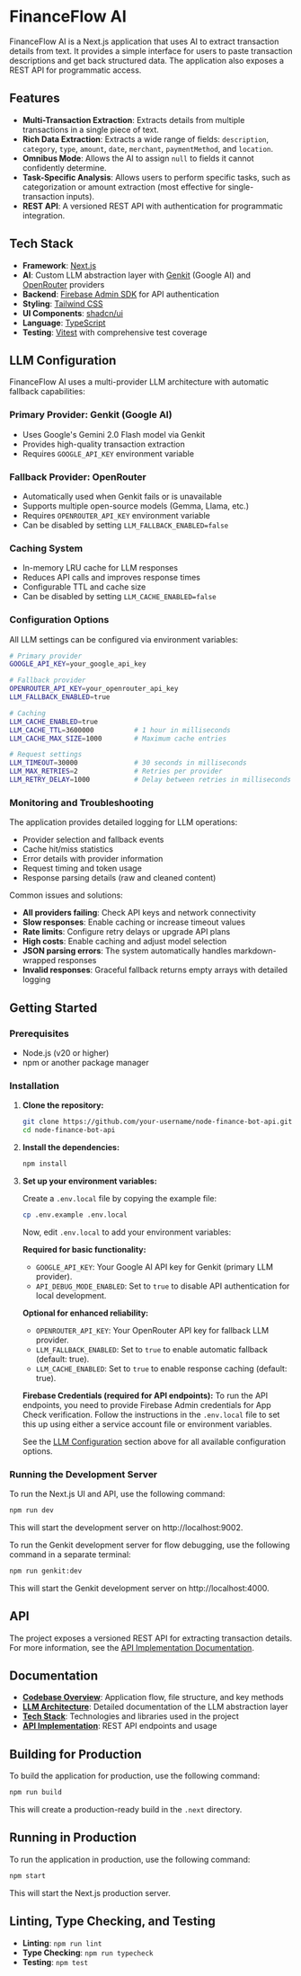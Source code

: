 # FinanceFlow AI

FinanceFlow AI is a Next.js application that uses AI to extract transaction details from text. It provides a simple interface for users to paste transaction descriptions and get back structured data. The application also exposes a REST API for programmatic access.

## Features

- **Multi-Transaction Extraction**: Extracts details from multiple transactions in a single piece of text.
- **Rich Data Extraction**: Extracts a wide range of fields: `description`, `category`, `type`, `amount`, `date`, `merchant`, `paymentMethod`, and `location`.
- **Omnibus Mode**: Allows the AI to assign `null` to fields it cannot confidently determine.
- **Task-Specific Analysis**: Allows users to perform specific tasks, such as categorization or amount extraction (most effective for single-transaction inputs).
- **REST API**: A versioned REST API with authentication for programmatic integration.

## Tech Stack

- **Framework**: [Next.js](https://nextjs.org/)
- **AI**: Custom LLM abstraction layer with [Genkit](https://firebase.google.com/docs/genkit) (Google AI) and [OpenRouter](https://openrouter.ai/) providers
- **Backend**: [Firebase Admin SDK](https://firebase.google.com/docs/admin/setup) for API authentication
- **Styling**: [Tailwind CSS](https://tailwindcss.com/)
- **UI Components**: [shadcn/ui](https://ui.shadcn.com/)
- **Language**: [TypeScript](https://www.typescriptlang.org/)
- **Testing**: [Vitest](https://vitest.dev/) with comprehensive test coverage

## LLM Configuration

FinanceFlow AI uses a multi-provider LLM architecture with automatic fallback capabilities:

### Primary Provider: Genkit (Google AI)
- Uses Google's Gemini 2.0 Flash model via Genkit
- Provides high-quality transaction extraction
- Requires `GOOGLE_API_KEY` environment variable

### Fallback Provider: OpenRouter
- Automatically used when Genkit fails or is unavailable
- Supports multiple open-source models (Gemma, Llama, etc.)
- Requires `OPENROUTER_API_KEY` environment variable
- Can be disabled by setting `LLM_FALLBACK_ENABLED=false`

### Caching System
- In-memory LRU cache for LLM responses
- Reduces API calls and improves response times
- Configurable TTL and cache size
- Can be disabled by setting `LLM_CACHE_ENABLED=false`

### Configuration Options
All LLM settings can be configured via environment variables:

```bash
# Primary provider
GOOGLE_API_KEY=your_google_api_key

# Fallback provider
OPENROUTER_API_KEY=your_openrouter_api_key
LLM_FALLBACK_ENABLED=true

# Caching
LLM_CACHE_ENABLED=true
LLM_CACHE_TTL=3600000          # 1 hour in milliseconds
LLM_CACHE_MAX_SIZE=1000        # Maximum cache entries

# Request settings
LLM_TIMEOUT=30000              # 30 seconds in milliseconds
LLM_MAX_RETRIES=2              # Retries per provider
LLM_RETRY_DELAY=1000           # Delay between retries in milliseconds
```

### Monitoring and Troubleshooting

The application provides detailed logging for LLM operations:
- Provider selection and fallback events
- Cache hit/miss statistics
- Error details with provider information
- Request timing and token usage
- Response parsing details (raw and cleaned content)

Common issues and solutions:
- **All providers failing**: Check API keys and network connectivity
- **Slow responses**: Enable caching or increase timeout values
- **Rate limits**: Configure retry delays or upgrade API plans
- **High costs**: Enable caching and adjust model selection
- **JSON parsing errors**: The system automatically handles markdown-wrapped responses
- **Invalid responses**: Graceful fallback returns empty arrays with detailed logging

## Getting Started

### Prerequisites

- Node.js (v20 or higher)
- npm or another package manager

### Installation

1.  **Clone the repository:**

    ```bash
    git clone https://github.com/your-username/node-finance-bot-api.git
    cd node-finance-bot-api
    ```

2.  **Install the dependencies:**

    ```bash
    npm install
    ```

3.  **Set up your environment variables:**

    Create a `.env.local` file by copying the example file:

    ```bash
    cp .env.example .env.local
    ```

    Now, edit `.env.local` to add your environment variables:

    **Required for basic functionality:**
    -   `GOOGLE_API_KEY`: Your Google AI API key for Genkit (primary LLM provider).
    -   `API_DEBUG_MODE_ENABLED`: Set to `true` to disable API authentication for local development.

    **Optional for enhanced reliability:**
    -   `OPENROUTER_API_KEY`: Your OpenRouter API key for fallback LLM provider.
    -   `LLM_FALLBACK_ENABLED`: Set to `true` to enable automatic fallback (default: true).
    -   `LLM_CACHE_ENABLED`: Set to `true` to enable response caching (default: true).

    **Firebase Credentials (required for API endpoints):**
    To run the API endpoints, you need to provide Firebase Admin credentials for App Check verification. Follow the instructions in the `.env.local` file to set this up using either a service account file or environment variables.

    See the [LLM Configuration](#llm-configuration) section above for all available configuration options.

### Running the Development Server

To run the Next.js UI and API, use the following command:

```bash
npm run dev
```

This will start the development server on http://localhost:9002.

To run the Genkit development server for flow debugging, use the following command in a separate terminal:

```bash
npm run genkit:dev
```

This will start the Genkit development server on http://localhost:4000.

## API

The project exposes a versioned REST API for extracting transaction details. For more information, see the [API Implementation Documentation](./docs/api-impl.md).

## Documentation

- **[Codebase Overview](./docs/codebase.md)**: Application flow, file structure, and key methods
- **[LLM Architecture](./docs/llm-architecture.md)**: Detailed documentation of the LLM abstraction layer
- **[Tech Stack](./docs/techstack.md)**: Technologies and libraries used in the project
- **[API Implementation](./docs/api-impl.md)**: REST API endpoints and usage

## Building for Production

To build the application for production, use the following command:

```bash
npm run build
```

This will create a production-ready build in the `.next` directory.

## Running in Production

To run the application in production, use the following command:

```bash
npm start
```

This will start the Next.js production server.

## Linting, Type Checking, and Testing

-   **Linting**: `npm run lint`
-   **Type Checking**: `npm run typecheck`
-   **Testing**: `npm test`
